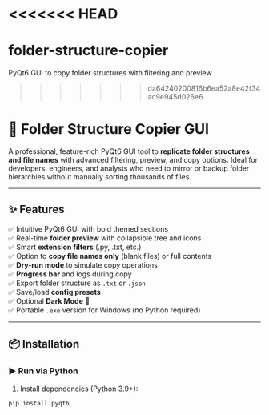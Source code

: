 <<<<<<< HEAD
=======
# folder-structure-copier
PyQt6 GUI to copy folder structures with filtering and preview
>>>>>>> da64240200816b6ea52a8e42f34ac9e945d026e6
# 📁 Folder Structure Copier GUI

A professional, feature-rich PyQt6 GUI tool to **replicate folder structures and file names** with advanced filtering, preview, and copy options. Ideal for developers, engineers, and analysts who need to mirror or backup folder hierarchies without manually sorting thousands of files.

---

## ✨ Features

✅ Intuitive PyQt6 GUI with bold themed sections  
✅ Real-time **folder preview** with collapsible tree and icons  
✅ Smart **extension filters** (.py, .txt, etc.)  
✅ Option to **copy file names only** (blank files) or full contents  
✅ **Dry-run mode** to simulate copy operations  
✅ **Progress bar** and logs during copy  
✅ Export folder structure as `.txt` or `.json`  
✅ Save/load **config presets**  
✅ Optional **Dark Mode** 🌙  
✅ Portable `.exe` version for Windows (no Python required)

---

## 📦 Installation

### ▶️ Run via Python
1. Install dependencies (Python 3.9+):
```bash
pip install pyqt6
